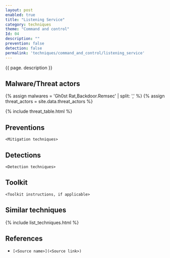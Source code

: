 ```yaml
---
layout: post
enabled: true
title: "Listening Service"
category: techniques
theme: "Command and control"
Id: 04
description: ""
prevention: false
detection: false
permalink: 'techniques/command_and_control/listening_service'
---
```

{{ page. description }}



## Malware/Threat actors

{% assign malwares = 'Gh0st Rat,Backdoor.Remsec' | split: ',' %}
{% assign threat_actors = site.data.threat_actors %}

{% include threat_table.html %}

## Preventions

`<Mitigation techniques>`

## Detections

`<Detection techniques>`

## Toolkit

`<Toolkit instructions, if applicable>`

## Similar techniques

{% include list_techniques.html %}


## References

* `[<Source name>](<Source link>)`

